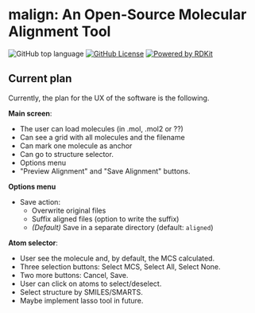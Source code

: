 # malign: An Open-Source Molecular Alignment Tool

![GitHub top language](https://img.shields.io/github/languages/top/hellmrf/malign)
[![GitHub License](https://img.shields.io/github/license/hellmrf/malign)](https://github.com/hellmrf/malign/blob/main/LICENSE)
[![Powered by RDKit](https://img.shields.io/badge/Powered%20by-RDKit-3838ff.svg?logo=data:image/png;base64,iVBORw0KGgoAAAANSUhEUgAAABAAAAAQBAMAAADt3eJSAAAABGdBTUEAALGPC/xhBQAAACBjSFJNAAB6JgAAgIQAAPoAAACA6AAAdTAAAOpgAAA6mAAAF3CculE8AAAAFVBMVEXc3NwUFP8UPP9kZP+MjP+0tP////9ZXZotAAAAAXRSTlMAQObYZgAAAAFiS0dEBmFmuH0AAAAHdElNRQfmAwsPGi+MyC9RAAAAQElEQVQI12NgQABGQUEBMENISUkRLKBsbGwEEhIyBgJFsICLC0iIUdnExcUZwnANQWfApKCK4doRBsKtQFgKAQC5Ww1JEHSEkAAAACV0RVh0ZGF0ZTpjcmVhdGUAMjAyMi0wMy0xMVQxNToyNjo0NyswMDowMDzr2J4AAAAldEVYdGRhdGU6bW9kaWZ5ADIwMjItMDMtMTFUMTU6MjY6NDcrMDA6MDBNtmAiAAAAAElFTkSuQmCC)](https://www.rdkit.org/)


## Current plan

Currently, the plan for the UX of the software is the following.

**Main screen**:
- The user can load molecules (in .mol, .mol2 or ??)
- Can see a grid with all molecules and the filename
- Can mark one molecule as anchor
- Can go to structure selector.
- Options menu
- "Preview Alignment" and "Save Alignment" buttons.

**Options menu**
- Save action:
  - Overwrite original files
  - Suffix aligned files (option to write the suffix)
  - *(Default)* Save in a separate directory (default: `aligned`)

**Atom selector**:
- User see the molecule and, by default, the MCS calculated.
- Three selection buttons: Select MCS, Select All, Select None.
- Two more buttons: Cancel, Save.
- User can click on atoms to select/deselect.
- Select structure by SMILES/SMARTS.
- Maybe implement lasso tool in future.


